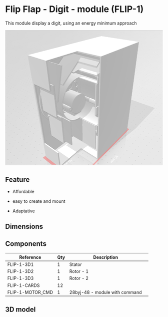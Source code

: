 # Flip Flap - Digit - module (FLIP-1)



This module display a digit, using an energy minimum approach

![](coupe_module.png)

## Feature

- Affordable

- easy to create and mount
- Adaptative



## Dimensions





## Components



| Reference        | Qty  | Description                    |      |
| ---------------- | ---- | ------------------------------ | ---- |
| FLIP-1-3D1       | 1    | Stator                         |      |
| FLIP-1-3D2       | 1    | Rotor - 1                      |      |
| FLIP-1-3D3       | 1    | Rotor - 2                      |      |
| FLIP-1-CARDS     | 12   |                                |      |
| FLIP-1-MOTOR_CMD | 1    | 28byj-48 - module with command |      |



## 3D model


